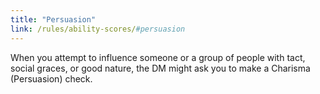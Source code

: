 ```yaml
---
title: "Persuasion"
link: /rules/ability-scores/#persuasion
---
```

When you attempt to influence someone or a group of people with tact, social graces, or good nature, the DM might ask you to make a Charisma (Persuasion) check.
